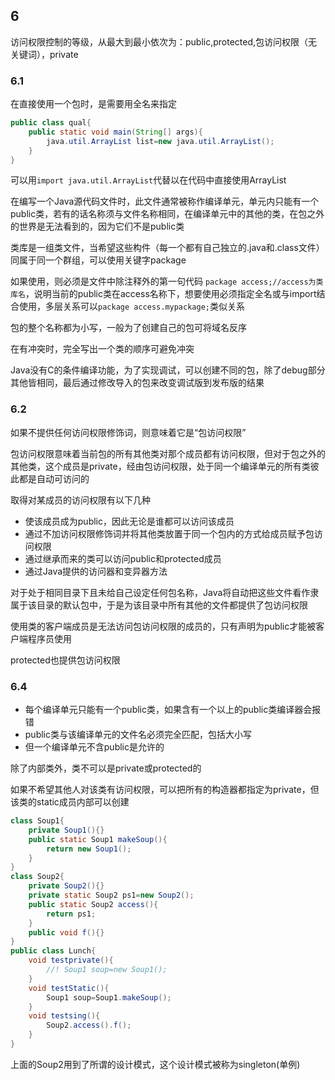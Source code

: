 ## 6

访问权限控制的等级，从最大到最小依次为：public,protected,包访问权限（无关键词），private

### 6.1

在直接使用一个包时，是需要用全名来指定
```Java
public class qual{
    public static void main(String[] args){
        java.util.ArrayList list=new java.util.ArrayList();
    }
}
```
可以用`import java.util.ArrayList`代替以在代码中直接使用ArrayList

在编写一个Java源代码文件时，此文件通常被称作编译单元，单元内只能有一个public类，若有的话名称须与文件名称相同，在编译单元中的其他的类，在包之外的世界是无法看到的，因为它们不是public类

类库是一组类文件，当希望这些构件（每一个都有自己独立的.java和.class文件）同属于同一个群组，可以使用关键字package

如果使用，则必须是文件中除注释外的第一句代码 `package access;//access为类库名`，说明当前的public类在access名称下，想要使用必须指定全名或与import结合使用，多层关系可以`package access.mypackage;`类似关系

包的整个名称都为小写，一般为了创建自己的包可将域名反序

在有冲突时，完全写出一个类的顺序可避免冲突

Java没有C的条件编译功能，为了实现调试，可以创建不同的包，除了debug部分其他皆相同，最后通过修改导入的包来改变调试版到发布版的结果

### 6.2

如果不提供任何访问权限修饰词，则意味着它是“包访问权限”

包访问权限意味着当前包的所有其他类对那个成员都有访问权限，但对于包之外的其他类，这个成员是private，经由包访问权限，处于同一个编译单元的所有类彼此都是自动可访问的

取得对某成员的访问权限有以下几种

 * 使该成员成为public，因此无论是谁都可以访问该成员
 * 通过不加访问权限修饰词并将其他类放置于同一个包内的方式给成员赋予包访问权限
 * 通过继承而来的类可以访问public和protected成员
 * 通过Java提供的访问器和变异器方法

对于处于相同目录下且未给自己设定任何包名称，Java将自动把这些文件看作隶属于该目录的默认包中，于是为该目录中所有其他的文件都提供了包访问权限

使用类的客户端成员是无法访问包访问权限的成员的，只有声明为public才能被客户端程序员使用

protected也提供包访问权限

### 6.4

* 每个编译单元只能有一个public类，如果含有一个以上的public类编译器会报错
* public类与该编译单元的文件名必须完全匹配，包括大小写
* 但一个编译单元不含public是允许的

除了内部类外，类不可以是private或protected的

如果不希望其他人对该类有访问权限，可以把所有的构造器都指定为private，但该类的static成员内部可以创建
```Java
class Soup1{
    private Soup1(){}
    public static Soup1 makeSoup(){
        return new Soup1();
    }
}
class Soup2{
    private Soup2(){}
    private static Soup2 ps1=new Soup2();
    public static Soup2 access(){
        return ps1;
    }
    public void f(){}
}
public class Lunch{
    void testprivate(){
        //! Soup1 soup=new Soup1();
    }
    void testStatic(){
        Soup1 soup=Soup1.makeSoup();
    }
    void testsing(){
        Soup2.access().f();
    }
}
```
上面的Soup2用到了所谓的设计模式，这个设计模式被称为singleton(单例)